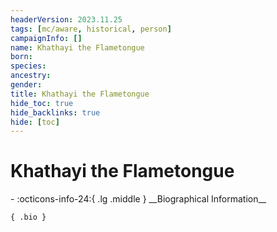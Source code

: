 ```yaml
---
headerVersion: 2023.11.25
tags: [mc/aware, historical, person]
campaignInfo: []
name: Khathayi the Flametongue
born:
species:
ancestry:
gender:
title: Khathayi the Flametongue
hide_toc: true
hide_backlinks: true
hide: [toc]
---
```

# Khathayi the Flametongue
<div class="grid cards ext-narrow-margin ext-one-column" markdown>
- :octicons-info-24:{ .lg .middle } __Biographical Information__

    { .bio }

</div>


